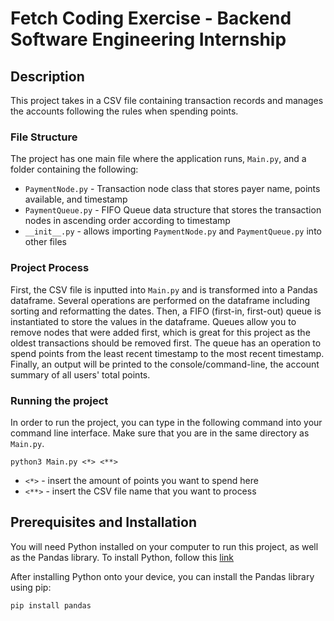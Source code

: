 # Fetch Coding Exercise - Backend Software Engineering Internship

## Description
This project takes in a CSV file containing transaction records and manages the accounts following the rules when spending points.

### File Structure
The project has one main file where the application runs, `Main.py`, and a folder containing the following:
 - `PaymentNode.py` - Transaction node class that stores payer name, points available, and timestamp
 - `PaymentQueue.py` - FIFO Queue data structure that stores the transaction nodes in ascending order according to timestamp
 - `__init__.py` - allows importing `PaymentNode.py` and `PaymentQueue.py` into other files

### Project Process
First, the CSV file is inputted into `Main.py` and is transformed into a Pandas dataframe. Several operations are performed on the dataframe including sorting and reformatting the dates. Then, a FIFO (first-in, first-out) queue is instantiated to store the values in the dataframe. Queues allow you to remove nodes that were added first, which is great for this project as the oldest transactions should be removed first. The queue has an operation to spend points from the least recent timestamp to the most recent timestamp. Finally, an output will be printed to the console/command-line, the account summary of all users' total points.

### Running the project
In order to run the project, you can type in the following command into your command line interface. Make sure that you are in the same directory as `Main.py`.

```
python3 Main.py <*> <**>
```

 - `<*>` - insert the amount of points you want to spend here
 - `<**>` - insert the CSV file name that you want to process

## Prerequisites and Installation
You will need Python installed on your computer to run this project, as well as the Pandas library. To install Python, follow this [link](https://www.python.org/downloads/)

After installing Python onto your device, you can install the Pandas library using pip:
```
pip install pandas
```
